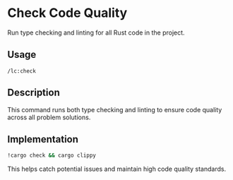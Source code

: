 # Check Code Quality

Run type checking and linting for all Rust code in the project.

## Usage
```
/lc:check
```

## Description
This command runs both type checking and linting to ensure code quality across all problem solutions.

## Implementation
```bash
!cargo check && cargo clippy
```

This helps catch potential issues and maintain high code quality standards.
